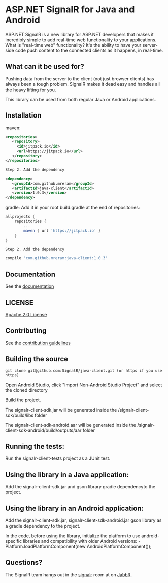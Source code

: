# ASP.NET SignalR for Java and Android
ASP.NET SignalR is a new library for ASP.NET developers that makes it incredibly simple to add real-time web functionality to your applications. What is "real-time web" functionality? It's the ability to have your server-side code push content to the connected clients as it happens, in real-time.

## What can it be used for?
Pushing data from the server to the client (not just browser clients) has always been a tough problem. SignalR makes 
it dead easy and handles all the heavy lifting for you.

This library can be used from both regular Java or Android applications.

## Installation
	
maven:

```xml
<repositories>
   <repository>
     <id>jitpack.io</id>
     <url>https://jitpack.io</url>
   </repository>
</repositories>
```
	Step 2. Add the dependency
```xml
<dependency>
   <groupId>com.github.mreram</groupId>
   <artifactId>java-client</artifactId>
   <version>1.0.3</version>
</dependency>
```
gradle:
	Add it in your root build.gradle at the end of repositories:
```groovy	
allprojects {
	repositories {
		...
		maven { url 'https://jitpack.io' }
	}
}
```	
	Step 2. Add the dependency
```groovy	
compile 'com.github.mreram:java-client:1.0.3'
```

## Documentation
See the [documentation](http://asp.net/signalr)
	
## LICENSE
[Apache 2.0 License](https://github.com/SignalR/SignalR/blob/master/LICENSE.md)

## Contributing

See the [contribution  guidelines](https://github.com/SignalR/SignalR/blob/master/CONTRIBUTING.md)

## Building the source

```
git clone git@github.com:SignalR/java-client.git (or https if you use https)
```

Open Android Studio, click "Import Non-Android Studio Project" and select the cloned directory 

Build the project.

The signalr-client-sdk.jar will be generated inside the /signalr-client-sdk/build/libs folder

The signalr-client-sdk-android.aar will be generated inside the /signalr-client-sdk-android/build/outputs/aar folder

## Running the tests:
	
Run the signalr-client-tests project as a JUnit test.

## Using the library in a Java application:

Add the signalr-client-sdk.jar and gson library gradle dependencyto the project.

## Using the library in an Android application:

Add the signalr-client-sdk.jar, signalr-client-sdk-android.jar gson library as a gradle dependency to the project.

In the code, before using the library, initialize the platform to use android-specific libraries and compatibility with older Android versions:
	- Platform.loadPlatformComponent(new AndroidPlatformComponent());


## Questions?
The SignalR team hangs out in the [signalr](http://jabbr.net/#/rooms/signalr) room at on [JabbR](http://jabbr.net/).

